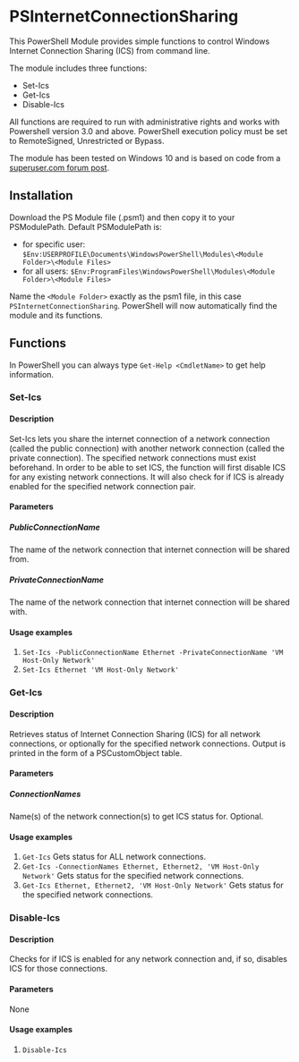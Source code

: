 # PSInternetConnectionSharing
This PowerShell Module provides simple functions to control Windows Internet Connection Sharing (ICS) from command line.

The module includes three functions:
* Set-Ics
* Get-Ics
* Disable-Ics 

All functions are required to run with administrative rights and works with Powershell version 3.0 and above. PowerShell execution policy must be set to RemoteSigned, Unrestricted or Bypass.

The module has been tested on Windows 10 and is based on code from a [superuser.com forum post](https://superuser.com/questions/470319/how-to-enable-internet-connection-sharing-using-command-line/649183).
## Installation
Download the PS Module file (.psm1) and then copy it to your PSModulePath. Default PSModulePath is:
- for specific user: `$Env:USERPROFILE\Documents\WindowsPowerShell\Modules\<Module Folder>\<Module Files>`
- for all users: `$Env:ProgramFiles\WindowsPowerShell\Modules\<Module Folder>\<Module Files>`

Name the `<Module Folder>` exactly as the psm1 file, in this case `PSInternetConnectionSharing`. PowerShell will now automatically find the module and its functions.
## Functions
In PowerShell you can always type `Get-Help <CmdletName>` to get help information.
### Set-Ics
#### Description
Set-Ics lets you share the internet connection of a network connection (called the public connection) with another network connection (called the private connection). The specified network connections must exist beforehand. In order to be able to set ICS, the function will first disable ICS for any existing network connections. It will also check for if ICS is already enabled for the specified network connection pair.
#### Parameters
##### PublicConnectionName
The name of the network connection that internet connection will be shared from.
##### PrivateConnectionName
The name of the network connection that internet connection will be shared with.
#### Usage examples
1. `Set-Ics -PublicConnectionName Ethernet -PrivateConnectionName 'VM Host-Only Network'`
2. `Set-Ics Ethernet 'VM Host-Only Network'`

### Get-Ics
#### Description
Retrieves status of Internet Connection Sharing (ICS) for all network connections, or optionally for the specified network connections. Output is printed in the form of a PSCustomObject table.
#### Parameters
##### ConnectionNames
Name(s) of the network connection(s) to get ICS status for. Optional.
#### Usage examples
1. `Get-Ics` Gets status for ALL network connections.
2. `Get-Ics -ConnectionNames Ethernet, Ethernet2, 'VM Host-Only Network'` Gets status for the specified network connections.
3. `Get-Ics Ethernet, Ethernet2, 'VM Host-Only Network'` Gets status for the specified network connections.
### Disable-Ics
#### Description
Checks for if ICS is enabled for any network connection and, if so, disables ICS for those connections.
#### Parameters
None
#### Usage examples
1. `Disable-Ics`
